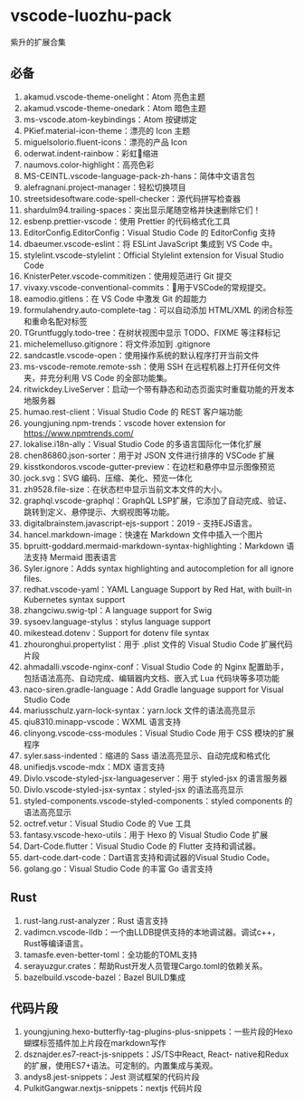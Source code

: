 # vscode-luozhu-pack

紫升的扩展合集

## 必备

1. akamud.vscode-theme-onelight：Atom 亮色主题
1. akamud.vscode-theme-onedark：Atom 暗色主题
1. ms-vscode.atom-keybindings：Atom 按键绑定
1. PKief.material-icon-theme：漂亮的 Icon 主题
1. miguelsolorio.fluent-icons：漂亮的产品 Icon
1. oderwat.indent-rainbow：彩虹🌈缩进
1. naumovs.color-highlight：高亮色彩
1. MS-CEINTL.vscode-language-pack-zh-hans：简体中文语言包
1. alefragnani.project-manager：轻松切换项目
1. streetsidesoftware.code-spell-checker：源代码拼写检查器
1. shardulm94.trailing-spaces：突出显示尾随空格并快速删除它们！
1. esbenp.prettier-vscode：使用 Prettier 的代码格式化工具
1. EditorConfig.EditorConfig：Visual Studio Code 的 EditorConfig 支持
1. dbaeumer.vscode-eslint：将 ESLint JavaScript 集成到 VS Code 中。
1. stylelint.vscode-stylelint：Official Stylelint extension for Visual Studio Code
1. KnisterPeter.vscode-commitizen：使用规范进行 Git 提交
1. vivaxy.vscode-conventional-commits：💬用于VSCode的常规提交。
1. eamodio.gitlens：在 VS Code 中激发 Git 的超能力
1. formulahendry.auto-complete-tag：可以自动添加 HTML/XML 的闭合标签和重命名配对标签
1. TGruntfuggly.todo-tree：在树状视图中显示 TODO、FIXME 等注释标记
1. michelemelluso.gitignore：将文件添加到 .gitignore
1. sandcastle.vscode-open：使用操作系统的默认程序打开当前文件
1. ms-vscode-remote.remote-ssh：使用 SSH 在远程机器上打开任何文件夹，并充分利用 VS Code 的全部功能集。
1. ritwickdey.LiveServer：启动一个带有静态和动态页面实时重载功能的开发本地服务器
1. humao.rest-client：Visual Studio Code 的 REST 客户端功能
1. youngjuning.npm-trends：vscode hover extension for https://www.npmtrends.com/
1. lokalise.i18n-ally：Visual Studio Code 的多语言国际化一体化扩展
1. chen86860.json-sorter：用于对 JSON 文件进行排序的 VSCode 扩展
1. kisstkondoros.vscode-gutter-preview：在边栏和悬停中显示图像预览
1. jock.svg：SVG 编码、压缩、美化、预览一体化
1. zh9528.file-size：在状态栏中显示当前文本文件的大小。
1. graphql.vscode-graphql：GraphQL LSP扩展，它添加了自动完成、验证、跳转到定义、悬停提示、大纲视图等功能。
1. digitalbrainstem.javascript-ejs-support：2019 - 支持EJS语言。
1. hancel.markdown-image：快速在 Markdown 文件中插入一个图片
1. bpruitt-goddard.mermaid-markdown-syntax-highlighting：Markdown 语法支持 Mermaid 图表语言
1. Syler.ignore：Adds syntax highlighting and autocompletion for all ignore files.
1. redhat.vscode-yaml：YAML Language Support by Red Hat, with built-in Kubernetes syntax support
1. zhangciwu.swig-tpl：A language support for Swig
1. sysoev.language-stylus：stylus language support
1. mikestead.dotenv：Support for dotenv file syntax
1. zhouronghui.propertylist：用于 .plist 文件的 Visual Studio Code 扩展代码片段
1. ahmadalli.vscode-nginx-conf：Visual Studio Code 的 Nginx 配置助手，包括语法高亮、自动完成、编辑器内文档、嵌入式 Lua 代码块等多项功能
1. naco-siren.gradle-language：Add Gradle language support for Visual Studio Code
1. mariusschulz.yarn-lock-syntax：yarn.lock 文件的语法高亮显示
1. qiu8310.minapp-vscode：WXML 语言支持
1. clinyong.vscode-css-modules：Visual Studio Code 用于 CSS 模块的扩展程序
1. syler.sass-indented：缩进的 Sass 语法高亮显示、自动完成和格式化
1. unifiedjs.vscode-mdx：MDX 语言支持
1. Divlo.vscode-styled-jsx-languageserver：用于 styled-jsx 的语言服务器
1. Divlo.vscode-styled-jsx-syntax：styled-jsx 的语法高亮显示
1. styled-components.vscode-styled-components：styled components 的语法高亮显示
1. octref.vetur：Visual Studio Code 的 Vue 工具
1. fantasy.vscode-hexo-utils：用于 Hexo 的 Visual Studio Code 扩展
1. Dart-Code.flutter：Visual Studio Code 的 Flutter 支持和调试器。
1. dart-code.dart-code：Dart语言支持和调试器的Visual Studio Code。
1. golang.go：Visual Studio Code 的丰富 Go 语言支持

## Rust

1. rust-lang.rust-analyzer：Rust 语言支持
1. vadimcn.vscode-lldb：一个由LLDB提供支持的本地调试器。调试c++， Rust等编译语言。
1. tamasfe.even-better-toml：全功能的TOML支持
1. serayuzgur.crates：帮助Rust开发人员管理Cargo.toml的依赖关系。
1. bazelbuild.vscode-bazel：Bazel BUILD集成

## 代码片段

1. youngjuning.hexo-butterfly-tag-plugins-plus-snippets：一些片段的Hexo蝴蝶标签插件加上片段在markdown写作
1. dsznajder.es7-react-js-snippets：JS/TS中React, React- native和Redux的扩展，使用ES7+语法。可定制的。内置集成与美观。
1. andys8.jest-snippets：Jest 测试框架的代码片段
1. PulkitGangwar.nextjs-snippets：nextjs 代码片段